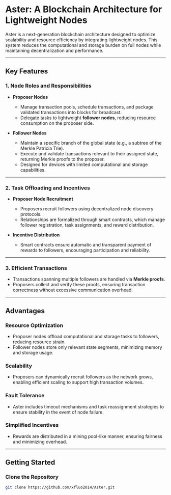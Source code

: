 # Aster: A Blockchain Architecture for Lightweight Nodes  

Aster is a next-generation blockchain architecture designed to optimize scalability and resource efficiency by integrating lightweight nodes. This system reduces the computational and storage burden on full nodes while maintaining decentralization and performance.

---

## **Key Features**  

### 1. **Node Roles and Responsibilities**  
- **Proposer Nodes**  
  - Manage transaction pools, schedule transactions, and package validated transactions into blocks for broadcast.  
  - Delegate tasks to lightweight **follower nodes**, reducing resource consumption on the proposer side.  

- **Follower Nodes**  
  - Maintain a specific branch of the global state (e.g., a subtree of the Merkle Patricia Trie).  
  - Execute and validate transactions relevant to their assigned state, returning Merkle proofs to the proposer.  
  - Designed for devices with limited computational and storage capabilities.  

---

### 2. **Task Offloading and Incentives**  
- **Proposer Node Recruitment**  
  - Proposers recruit followers using decentralized node discovery protocols.  
  - Relationships are formalized through smart contracts, which manage follower registration, task assignments, and reward distribution.  

- **Incentive Distribution**  
  - Smart contracts ensure automatic and transparent payment of rewards to followers, encouraging participation and reliability.  

---

### 3. **Efficient Transactions**  
- Transactions spanning multiple followers are handled via **Merkle proofs**.  
- Proposers collect and verify these proofs, ensuring transaction correctness without excessive communication overhead.  

---

## **Advantages**  

### **Resource Optimization**  
- Proposer nodes offload computational and storage tasks to followers, reducing resource strain.  
- Follower nodes store only relevant state segments, minimizing memory and storage usage.  

### **Scalability**  
- Proposers can dynamically recruit followers as the network grows, enabling efficient scaling to support high transaction volumes.  

### **Fault Tolerance**  
- Aster includes timeout mechanisms and task reassignment strategies to ensure stability in the event of node failure.  

### **Simplified Incentives**  
- Rewards are distributed in a mining pool-like manner, ensuring fairness and minimizing overhead.  

---

## **Getting Started**  

### **Clone the Repository**  
```bash  
git clone https://github.com/xfluo2014/Aster.git  
